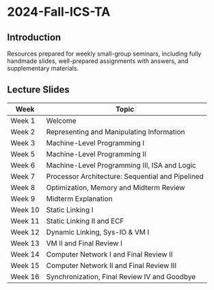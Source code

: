 # 2024-Fall-ICS-TA
## Introduction
Resources prepared for weekly small-group seminars, including fully handmade slides, well-prepared assignments with answers, and supplementary materials.

## Lecture Slides
| Week   | Topic                                  |
|--------|----------------------------------------|
| Week 1 | Welcome                                |
| Week 2 | Representing and Manipulating Information |
| Week 3 | Machine-Level Programming I            |
| Week 5 | Machine-Level Programming II           |
| Week 6 | Machine-Level Programming III, ISA and Logic |
| Week 7 | Processor Architecture: Sequential and Pipelined |
| Week 8 | Optimization, Memory and Midterm Review |
| Week 9 | Midterm Explanation                    |
| Week 10| Static Linking I                       |
| Week 11| Static Linking II and ECF              |
| Week 12| Dynamic Linking, Sys-IO & VM I         |
| Week 13| VM II and Final Review I              |
| Week 14| Computer Network I and Final Review II  |
| Week 15| Computer Network II and Final Review III  |
| Week 16| Synchronization, Final Review IV and Goodbye  |
